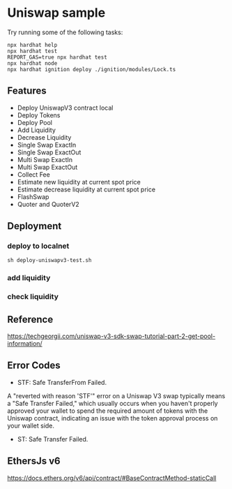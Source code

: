 # Uniswap sample

Try running some of the following tasks:

```shell
npx hardhat help
npx hardhat test
REPORT_GAS=true npx hardhat test
npx hardhat node
npx hardhat ignition deploy ./ignition/modules/Lock.ts
```

## Features

- Deploy UniswapV3 contract local
- Deploy Tokens
- Deploy Pool
- Add Liquidity
- Decrease Liquidity
- Single Swap ExactIn
- Single Swap ExactOut
- Multi Swap ExactIn
- Multi Swap ExactOut
- Collect Fee
- Estimate new liquidity at current spot price
- Estimate decrease liquidity at current spot price
- FlashSwap
- Quoter and QuoterV2

## Deployment

### deploy to localnet

```shell
sh deploy-uniswapv3-test.sh
```

### add liquidity

### check liquidity

## Reference

<https://techgeorgii.com/uniswap-v3-sdk-swap-tutorial-part-2-get-pool-information/>

## Error Codes

- STF: Safe TransferFrom Failed.

A "reverted with reason 'STF'" error on a Uniswap V3 swap typically means a "Safe Transfer Failed," which usually occurs when you haven't properly approved your wallet to spend the required amount of tokens with the Uniswap contract, indicating an issue with the token approval process on your wallet side.

- ST: Safe Transfer Failed.

## EthersJs v6

<https://docs.ethers.org/v6/api/contract/#BaseContractMethod-staticCall>
